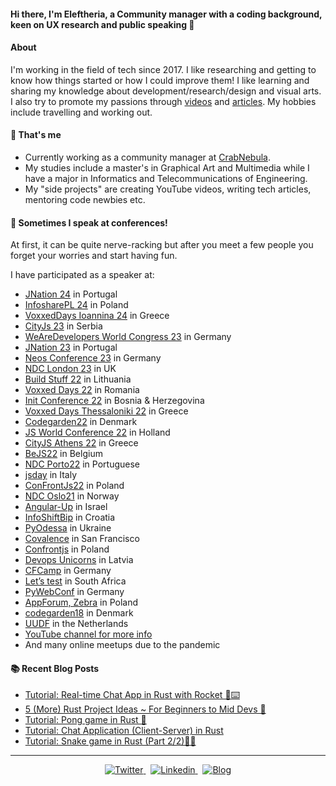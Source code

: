 #### Hi there, I'm Eleftheria, a Community manager with a coding background, keen on UX research and public speaking 👋

#### About
I'm working in the field of tech since 2017. I like researching and getting to know how things started or how I could improve them! I like learning and sharing my knowledge about development/research/design and visual arts. I also try to promote my passions through [videos](https://www.youtube.com/c/eleftheriabatsou) and [articles](https://blog.eleftheriabatsou.com/). My hobbies include travelling and working out. 

<!--
🔭 WHY WOULD YOU LIKE TO WORK WITH ME
- I'm a team player (yeah, I know it's cliché)
- I pay attention to the details and I love doing research
- I'll offer you suggestions instead of criticism
- I have a to-do approach
- I'm honest, and self-motivated

⚡ RANDOM FACTS
- I like funky rock music
- I've travelled in 3 continents
- I believe volunteering is a lifestyle
- I 'm classical girl who like coffee, chocolate and flowers
-->

#### 🌱 That's me
- Currently working as a community manager at [CrabNebula](https://crabnebula.dev).
- My studies include a master's in Graphical Art and Multimedia while I have a major in Informatics and Telecommunications of Engineering.
- My "side projects" are creating YouTube videos, writing tech articles, mentoring code newbies etc.


#### 🎤 Sometimes I speak at conferences! 
At first, it can be quite nerve-racking but after you meet a few people you forget your worries and start having fun.

I have participated as a speaker at:
- [JNation 24](https://jnation.pt/) in Portugal
- [InfosharePL 24](https://infoshare.pl/) in Poland
- [VoxxedDays Ioannina 24](https://ioannina.voxxeddays.com/) in Greece
- [CityJs 23](https://cityjsconf.org/) in Serbia
- [WeAreDevelopers World Congress 23](https://www.wearedevelopers.com/world-congress) in Germany
- [JNation 23](https://jnation.pt/) in Portugal
- [Neos Conference 23](https://www.neoscon.io/) in Germany
- [NDC London 23](https://ndclondon.com/) in UK
- [Build Stuff 22](https://www.buildstuff.events/) in Lithuania 
- [Voxxed Days 22](https://romania.voxxeddays.com/cluj-napoca/voxxed-days-cluj-napoca-2022/) in Romania
- [Init Conference 22](https://edvawzm-modules.xing-events.com/INIT2022.html) in Bosnia & Herzegovina 
- [Voxxed Days Thessaloniki 22](https://voxxeddays.com/thessaloniki/) in Greece
- [Codegarden22](https://codegarden.umbraco.com/) in Denmark
- [JS World Conference 22](https://jsworldconference.com/) in Holland
- [CityJS Athens 22](https://greece.cityjsconf.org/) in Greece
- [BeJS22](https://www.bejs.io/conf) in Belgium
- [NDC Porto22](https://ndcporto.com/agenda?day=2022-04-29) in Portuguese
- [jsday](https://2022.jsday.it/) in Italy
- [ConFrontJs22](https://confrontjs.com/) in Poland
- [NDC Oslo21](https://ndcoslo.com) in Norway
- [Angular-Up](https://www.angular-up.com) in Israel
- [InfoShiftBip](https://shift.infobip.com) in Croatia
- [PyOdessa](https://pyconodessa.com) in Ukraine
- [Covalence](http://www.covalenceconf.com) in San Francisco 
- [Confrontjs](https://2019.confrontjs.com) in Poland 
- [Devops Unicorns](https://2019.devopsunicorns.com) in Latvia 
- [CFCamp](https://www.cfcamp.org) in Germany
- [Let’s test](http://lets-test.com/?page_id=5795) in South Africa
- [PyWebConf](https://2019.pyconweb.com/#program) in Germany 
- [AppForum, Zebra](https://web.cvent.com/event/21819552-145e-484d-81dd-01c87826c291/websitePage:4a9f1ae7-fd5e-40ea-a47b-8748de11f650?RefId=Home) in Poland
- [codegarden18](https://codegarden18.com) in Denmark 
- [UUDF](https://www.duugfest.nl) in the Netherlands
- [YouTube channel for more info](https://www.youtube.com/playlist?list=PLxktx98zP3aCYRP1-HCUgyHE3qowkQ01A)
- And many online meetups due to the pandemic

#### :books: Recent Blog Posts
<!-- BLOGPOSTS:START -->
 - [Tutorial: Real-time Chat App in Rust with Rocket 🦀⌨️](https://eleftheriabatsou.hashnode.dev/tutorial-real-time-chat-app-in-rust-with-rocket)
 - [5 &lpar;More&rpar; Rust Project Ideas ~ For Beginners to Mid Devs 🦀](https://eleftheriabatsou.hashnode.dev/5-more-rust-project-ideas-for-beginners-to-mid-devs)
 - [Tutorial: Pong game in Rust 🦀](https://eleftheriabatsou.hashnode.dev/tutorial-pong-game-in-rust)
 - [Tutorial: Chat Application &lpar;Client-Server&rpar; in Rust](https://eleftheriabatsou.hashnode.dev/tutorial-chat-application-client-server-in-rust)
 - [Tutorial: Snake game in Rust &lpar;Part 2/2&rpar;🐍🦀](https://eleftheriabatsou.hashnode.dev/tutorial-snake-game-in-rust-part-2)<!-- BLOGPOSTS:END -->
---

<p align='center'>
  <a href="https://twitter.com/BatsouElef" target="_blank">
    <img src="https://img.shields.io/badge/Twitter-1DA1F2?style=for-the-badge&logo=twitter&logoColor=white" alt="Twitter">
  </a>&nbsp;
  
  <a href="https://www.linkedin.com/in/eleftheriabatsou" target="_blank">
    <img src="https://img.shields.io/badge/LinkedIn-0077B5?style=for-the-badge&logo=linkedin&logoColor=white" alt="Linkedin">
  </a>&nbsp;
  
  <a href="https://eleftheriabatsou.medium.com" target="_blank">
    <img src="https://img.shields.io/badge/-Tech%20Blog-orange?style=for-the-badge" alt="Blog">
  </a>
</p>


<!--
**EleftheriaBatsou/EleftheriaBatsou** is a ✨ _special_ ✨ repository because its `README.md` (this file) appears on your GitHub profile.

🙆Let's stay in touch: 
[X](https://twitter.com/BatsouElef) | [instagram](https://www.instagram.com/elef_in_tech)| [blog](https://eleftheriabatsou.medium.com/) | [codepen](http://codepen.io/EleftheriaBatsou) | [linkedIn](https://www.linkedin.com/in/eleftheriabatsou) | [github](https://github.com/EleftheriaBatsou)


Here are some ideas to get you started:

- 🔭 I’m currently working on ...
- 🌱 I’m currently learning ...
- 👯 I’m looking to collaborate on ...
- 🤔 I’m looking for help with ...
- 💬 Ask me about ...
- 📫 How to reach me: ...
- 😄 Pronouns: ...
- ⚡ Fun fact: ...
-->

